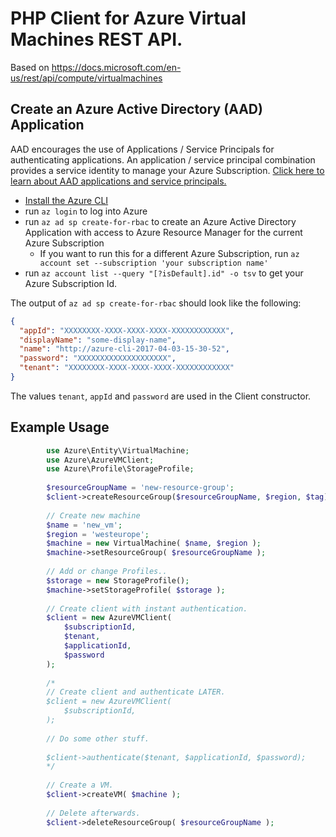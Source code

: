 # PHP Client for Azure Virtual Machines REST API.

Based on https://docs.microsoft.com/en-us/rest/api/compute/virtualmachines

## Create an Azure Active Directory (AAD) Application
AAD encourages the use of Applications / Service Principals for authenticating applications. An 
application / service principal combination provides a service identity to manage your Azure Subscription.
[Click here to learn about AAD applications and service principals.](https://docs.microsoft.com/en-us/azure/active-directory/develop/active-directory-application-objects)
- [Install the Azure CLI](https://docs.microsoft.com/en-us/cli/azure/install-azure-cli)
- run `az login` to log into Azure
- run `az ad sp create-for-rbac` to create an Azure Active Directory Application with access to Azure Resource Manager 
for the current Azure Subscription
  - If you want to run this for a different Azure Subscription, run `az account set --subscription 'your subscription name'`
- run `az account list --query "[?isDefault].id" -o tsv` to get your Azure Subscription Id.
  
The output of `az ad sp create-for-rbac` should look like the following:
```json
{
  "appId": "XXXXXXXX-XXXX-XXXX-XXXX-XXXXXXXXXXXX",
  "displayName": "some-display-name",
  "name": "http://azure-cli-2017-04-03-15-30-52",
  "password": "XXXXXXXXXXXXXXXXXXXX",
  "tenant": "XXXXXXXX-XXXX-XXXX-XXXX-XXXXXXXXXXXX"
}
```
The values `tenant`, `appId` and `password` are used in the Client constructor.

## Example Usage
```php
        use Azure\Entity\VirtualMachine;
        use Azure\AzureVMClient;
        use Azure\Profile\StorageProfile;
        
        $resourceGroupName = 'new-resource-group';
        $client->createResourceGroup($resourceGroupName, $region, $tag);
        
        // Create new machine
        $name = 'new_vm';
        $region = 'westeurope';
        $machine = new VirtualMachine( $name, $region );
        $machine->setResourceGroup( $resourceGroupName );
        
        // Add or change Profiles..
        $storage = new StorageProfile();
        $machine->setStorageProfile( $storage );
        
        // Create client with instant authentication.
        $client = new AzureVMClient(
            $subscriptionId,
            $tenant,
            $applicationId,
            $password
        );
        
        /*
        // Create client and authenticate LATER.
        $client = new AzureVMClient(
            $subscriptionId,
        );
        
        // Do some other stuff.
        
        $client->authenticate($tenant, $applicationId, $password);
        */
        
        // Create a VM.
        $client->createVM( $machine );
        
        // Delete afterwards.
        $client->deleteResourceGroup( $resourceGroupName );
```
